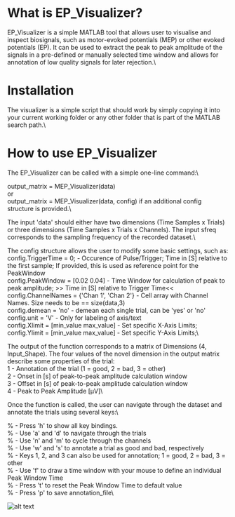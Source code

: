# What is EP_Visualizer?
EP_Visualizer is a simple MATLAB tool that allows user to visualise and inspect biosignals, such as motor-evoked potentials (MEP) or other evoked potentials (EP).
It can be used to extract the peak to peak amplitude of the signals in a pre-defined or manually selected time window and allows for annotation of low quality signals for later rejection.\

# Installation
The visualizer is a simple script that should work by simply copying it into your current working folder or any other folder that is part of the MATLAB search path.\

# How to use EP_Visualizer
The EP_Visualizer can be called with a simple one-line command:\

output_matrix = MEP_Visualizer(data)\
or \
output_matrix = MEP_Visualizer(data, config) if an additional config structure is provided.\

The input 'data' should either have two dimensions (Time Samples x Trials) or three dimensions (Time Samples x Trials x  Channels). The input sfreq corresponds to the sampling frequency of the recorded dataset.\

The config structure allows the user to modify some basic settings, such as:\
config.TriggerTime       = 0; - Occurence of Pulse/Trigger; Time in [S] relative to the first sample; If provided, this is used as reference point for the PeakWindow\
config.PeakWindow        = [0.02 0.04] - Time Window for calculation of peak to peak amplitude; >> Time in [S] relative to Trigger Time<<\
config.ChannelNames      = {'Chan 1', 'Chan 2'} - Cell array with Channel Names. Size needs to be == size(data,3)\
config.demean            = 'no' - demean each single trial, can be 'yes' or 'no'\
config.unit              = 'V' - Only for labeling of axis/text\
config.Xlimit            = [min_value max_value] - Set specific X-Axis Limits;\
config.Ylimit            = [min_value max_value] - Set specific Y-Axis Limits;\

The output of the function corresponds to a matrix of Dimensions (4, Input_Shape). The four values of the novel dimension in the output matrix describe some properties of the trial:\
1 - Annotation of the trial (1 = good, 2 = bad, 3 = other)\
2 - Onset in [s] of peak-to-peak amplitude calculation window\
3 - Offset in [s] of peak-to-peak amplitude calculation window\
4 - Peak to Peak Amplitude [µV]\

Once the function is called, the user can navigate through the dataset and annotate the trials using several keys:\

% - Press 'h' to show all key bindings.\
% - Use 'a' and 'd' to navigate through the trials\
% - Use 'n' and 'm' to cycle through the channels\
% - Use 'w' and 's' to annotate a trial as good and bad, respectively\
% - Keys 1, 2, and 3 can also be used for annotation; 1 = good, 2 = bad, 3 = other\
% - Use 'f' to draw a time window with your mouse to define an individual Peak Window Time\
% - Press 't' to reset the Peak Window Time to default value\
% - Press 'p' to save annotation_file\

![alt text](https://github.com/XamHom/MEP_Visualizer/blob/main/image1.png?raw=true)

